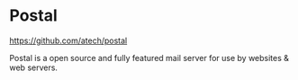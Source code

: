 # Postal

https://github.com/atech/postal

Postal is a open source and fully featured mail server for use by websites & web servers.
